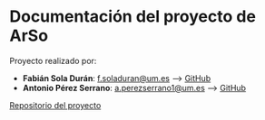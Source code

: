 # Documentación del proyecto de ArSo

Proyecto realizado por:

- **Fabián Sola Durán**: f.soladuran@um.es --> [GitHub](https://github.com/fsoladur)
- **Antonio Pérez Serrano**: a.perezserrano1@um.es --> [GitHub](https://github.com/Zerep0)

[Repositorio del proyecto](https://github.com/fsoladur/eventos-ArSo-DAWeb)
